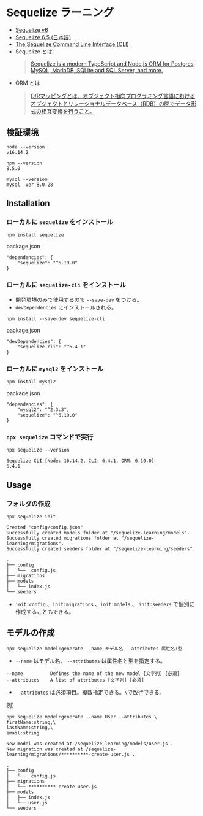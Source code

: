 # Sequelize ラーニング

- [Sequelize v6](https://sequelize.org/)
- [Sequelize 6.5 (日本語)](https://runebook.dev/ja/docs/sequelize/-index-)
- [The Sequelize Command Line Interface (CLI)](https://github.com/sequelize/cli)
- Sequelize とは
    > [Sequelize is a modern TypeScript and Node.js ORM for Postgres, MySQL, MariaDB, SQLite and SQL Server, and more.](https://sequelize.org/)
-  ORM とは
    > [O/Rマッピングとは、オブジェクト指向プログラミング言語におけるオブジェクトとリレーショナルデータベース（RDB）の間でデータ形式の相互変換を行うこと。](https://e-words.jp/w/O-R%E3%83%9E%E3%83%83%E3%83%94%E3%83%B3%E3%82%B0.html)


## 検証環境
```
node --version
v16.14.2
```
```
npm --version
8.5.0
```
```
mysql --version
mysql  Ver 8.0.28
```
## Installation
### ローカルに `sequelize` をインストール
```
npm install sequelize
```
package.json
```
"dependencies": {
    "sequelize": "^6.19.0"
}
```


### ローカルに `sequelize-cli` をインストール
- 開発環境のみで使用するので `--save-dev` をつける。
- `devDependencies` にインストールされる。
```
npm install --save-dev sequelize-cli
```
package.json
```
"devDependencies": {
    "sequelize-cli": "^6.4.1"
}
```

### ローカルに `mysql2` をインストール
```
npm install mysql2
```
package.json
```
"dependencies": {
    "mysql2": "^2.3.3",
    "sequelize": "^6.19.0"
}
```


### `npx sequelize` コマンドで実行
`npx sequelize --version`
```
Sequelize CLI [Node: 16.14.2, CLI: 6.4.1, ORM: 6.19.0]
6.4.1
```


## Usage
### フォルダの作成
```
npx sequelize init
```
```
Created "config/config.json"
Successfully created models folder at "/sequelize-learning/models".
Successfully created migrations folder at "/sequelize-learning/migrations".
Successfully created seeders folder at "/sequelize-learning/seeders".
```
```
.
├── config
│   └──  config.js
├── migrations
├── models
│   └── index.js
└── seeders
```
- `init:config` 、`init:migrations` 、`init:models` 、 `init:seeders` で個別に作成することもできる。


## モデルの作成
```
npx sequelize model:generate --name モデル名 --attributes 属性名:型
```
- `--name` はモデル名、 `--attributes` は属性名と型を指定する。
```
--name          Defines the name of the new model [文字列] [必須]
--attributes    A list of attributes [文字列] [必須]
```
- `--attributes` は必須項目。複数指定できる。`\`で改行できる。

例）
```
npx sequelize model:generate --name User --attributes \
firstName:string,\
lastName:string,\
email:string
```
```
New model was created at /sequelize-learning/models/user.js .
New migration was created at /sequelize-learning/migrations/**********-create-user.js .
```
```
.
├── config
│   └──  config.js
├── migrations
│   └── **********-create-user.js
├── models
│   ├── index.js
│   └── user.js
└── seeders
```
